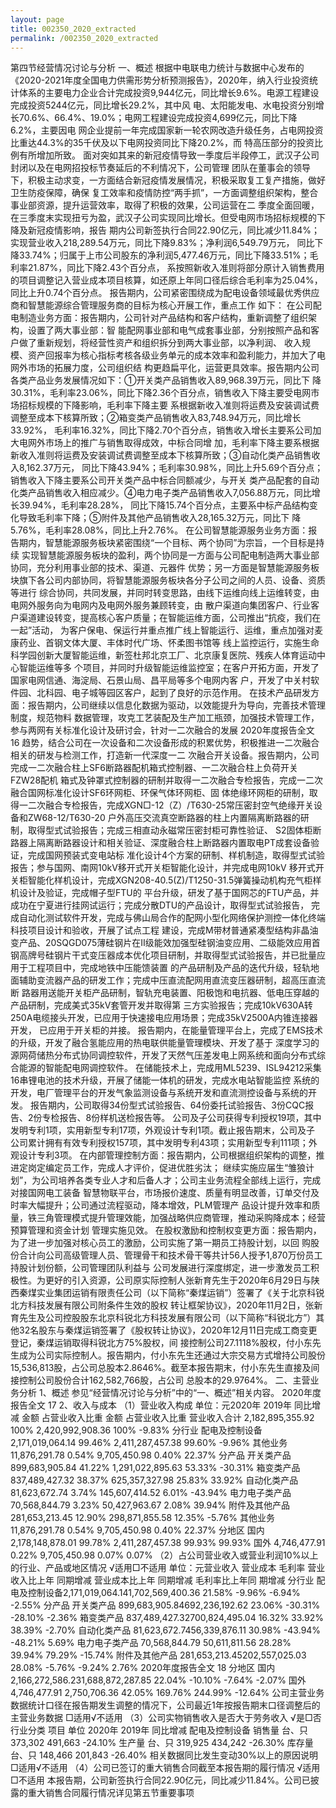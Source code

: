 ```yaml
---
layout: page
title: 002350_2020_extracted
permalink: /002350_2020_extracted
---
```


第四节经营情况讨论与分析
一、概述
根据中电联电力统计与数据中心发布的《2020-2021年度全国电力供需形势分析预测报告》，2020年，纳入行业投资统
计体系的主要电力企业合计完成投资9,944亿元，同比增长9.6%。电源工程建设完成投资5244亿元，同比增长29.2%，其中风
电、太阳能发电、水电投资分别增长70.6%、66.4%、19.0%；电网工程建设完成投资4,699亿元，同比下降6.2%，主要因电
网企业提前一年完成国家新一轮农网改造升级任务，占电网投资比重达44.3%的35千伏及以下电网投资同比下降20.2%，而
特高压部分的投资比例有所增加所致。
面对突如其来的新冠疫情导致一季度后半段停工，武汉子公司封闭以及在电网招投标节奏延后的不利情况下，公司管理
团队在董事会的领导下，积极主动求变，一方面结合新冠疫情发展情况，积极采取复工复产措施，做好卫生防疫保障，确保
复工效率和疫情防控“两手抓”，一方面调整组织架构，整合事业部资源，提升运营效率，取得了积极的效果，公司运营在二
季度全面回暖，在三季度末实现扭亏为盈，武汉子公司实现同比增长。但受电网市场招标规模的下降及新冠疫情影响，报告
期内公司新签执行合同22.90亿元，同比减少11.84%；实现营业收入218,289.54万元，同比下降9.83%；净利润6,549.79万元，
同比下降33.74%；归属于上市公司股东的净利润5,477.46万元，同比下降33.51%；毛利率21.87%，同比下降2.43个百分点，
系按照新收入准则将部分原计入销售费用的项目调整记入营业成本项目核算，如还原上年同口径后综合毛利率为25.04%，
同比上升0.74个百分点。
报告期内，公司紧密围绕成为配电设备领域最优秀供应商和智慧能源综合管理服务商的目标为核心开展工作，重点工作
如下：
在公司配电制造业务方面：报告期内，公司针对产品结构和客户结构，重新调整了组织架构，设置了两大事业部：智
能配网事业部和电气成套事业部，分别按照产品和客户做了重新规划，将经营性资产和组织拆分到两大事业部，以净利润、
收入规模、资产回报率为核心指标考核各级业务单元的成本效率和盈利能力，并加大了电网外市场的拓展力度，公司组织结
构更趋扁平化，运营更具效率。报告期内公司各类产品业务发展情况如下：①开关类产品销售收入89,968.39万元，同比下
降30.31%，毛利率23.06%，同比下降2.36个百分点，销售收入下降主要受电网市场招标规模的下降影响，毛利率下降主要
系根据新收入准则将运费及安装调试费调整至成本下核算所致；②箱变类产品销售收入83,748.94万元，同比增长33.92%，
毛利率16.32%，同比下降2.70个百分点，销售收入增长主要系公司加大电网外市场上的推广与销售取得成效，中标合同增
加，毛利率下降主要系根据新收入准则将运费及安装调试费调整至成本下核算所致；③自动化类产品销售收入8,162.37万元，
同比下降43.94%；毛利率30.98%，同比上升5.69个百分点；销售收入下降主要系公司开关类产品中标合同额减少，与开关
类产品配套的自动化类产品销售收入相应减少。④电力电子类产品销售收入7,056.88万元，同比增长39.94%，毛利率28.28%，
同比下降15.74个百分点，主要系中标产品结构变化导致毛利率下降；⑤附件及其他产品销售收入28,165.32万元，同比下
降5.76%，毛利率28.08%，同比上升2.76%。
在公司智慧能源服务业务方面：报告期内，智慧能源服务板块紧密围绕“一个目标、两个协同”为宗旨，一个目标是持续
实现智慧能源服务板块的盈利，两个协同是一方面与公司配电制造两大事业部协同，充分利用事业部的技术、渠道、元器件
优势；另一方面是智慧能源服务板块旗下各公司内部协同，将智慧能源服务板块各分子公司之间的人员、设备、资质等进行
综合协同，共同发展，并同时转变思路，由线下运维向线上运维转变，由电网外服务向为电网内及电网外服务兼顾转变，由
散户渠道向集团客户、行业客户渠道建设转变，提高核心客户质量；在智能运维方面，公司推出“抗疫，我们在一起”活动，
为客户保电、保运行并重点推广线上智能运行、运维，重点加强对麦康药业、首钢文体大厦、丰体时代广场、怀柔图书馆等
线上监控运行，实施生命科学园创新大厦智能运维，新签杜邦北京工厂、北京康复医院、残疾人体育运动中心智能运维等多
个项目，并同时升级智能运维监控室；在客户开拓方面，开发了国家电网信通、海淀局、石景山局、昌平局等多个电网内客
户，开发了中关村软件园、北科园、电子城等园区客户，起到了良好的示范作用。
在技术产品研发方面：报告期内，公司继续以信息化数据为驱动，以效能提升为导向，完善技术管理制度，规范物料
数据管理，攻克工艺装配及生产加工瓶颈，加强技术管理工作，参与两网有关标准化设计及研讨会，针对一二次融合的发展
2020年度报告全文
16
趋势，结合公司在一次设备和二次设备形成的积累优势，积极推进一二次融合相关的研发与检测工作，打造新一代深度一二
次融合开关设备。报告期内，公司完成一二次融合柱上SF6断路器配机箱式控制器、一二次融合柱上负荷开关FZW28配机
箱式及钟罩式控制器的研制并取得一二次融合专检报告，完成一二次融合国网标准化设计SF6环网柜、环保气体环网柜、固
体绝缘环网柜的研制，取得一二次融合专检报告，完成XGN□-12（Z）/T630-25常压密封空气绝缘开关设备和ZW68-12/T630-20
户外高压交流真空断路器的柱上内置隔离断路器的研制，取得型式试验报告；完成三相直动永磁常压密封柜可靠性验证、
S2固体柜断路器上隔离断路器设计和相关验证、深度融合柱上断路器内置取电PT成套设备验证，完成国网预装式变电站标
准化设计4个方案的研制、样机制造，取得型式试验报告；参与国网、南网10kV移开式开关柜智能化设计，并完成电网10kV
移开式开关柜智能化样机设计，完成XGN208-40.5(Z)/T1250-31.5弹簧操动机构充气柜样机设计及验证，完成帽子型FTU的
平台升级，研发了基于国网芯的FTU产品，并成功在宁夏进行挂网试运行；完成分散DTU的产品设计，取得型式试验报告，
完成自动化测试软件开发，完成与佛山局合作的配网小型化网络保护测控一体化终端科技项目设计和验收，开展了试点工程
建设，完成M带材普通紧凑型结构非晶油变产品、20SQGD075薄硅钢片在Ⅱ级能效加强型硅钢油变应用、二级能效应用首
钢高牌号硅钢片干式变压器成本优化项目研制，并取得型式试验报告，并已批量应用于工程项目中，完成地铁中压能馈装置
的产品研制及产品的迭代升级，轻轨地面辅助变流器产品的研发工作；完成中压直流配网用直流变压器研制，超高压直流断
路器用送能开关柜产品研制，智轨充电装置、阳极饱和电抗器、低电压穿越的产品研制，完成美式35kV套管开发并取得第
三方实验报告；完成10kV630A转250A电缆接头开发，已应用于快速接电应用场景；完成35kV2500A内锥连接器开发，
已应用于开关柜的并接。
报告期内，在能量管理平台上，完成了EMS技术的升级，开发了融合氢能应用的热电联供能量管理模块、开发了基于
深度学习的源网荷储热分布式协同调控软件，开发了天然气压差发电上网系统和面向分布式综合能源的智能配电网调控软件。
在储能技术上，完成用ML5239、ISL94212采集16串锂电池的技术升级，开展了储能一体机的研发，完成水电站智能监控
系统的开发，电厂管理平台的开发气象监测设备与系统开发和直流测控设备与系统的开发。
报告期内，公司取得34份型式试验报告、64份委托试验报告、3份CQC报告、2份专检报告、8份样机送检报告等。
公司及子公司获得专利授权19项，其中发明专利1项，实用新型专利17项，外观设计专利1项。截止报告期末，公司及子
公司累计拥有有效专利授权157项，其中发明专利43项；实用新型专利111项；外观设计专利3项。
在内部管理控制方面：报告期内，公司根据组织架构的调整，推进定岗定编定员工作，完成人才评价，促进优胜劣汰；
继续实施应届生“雏狼计划”，为公司培养各类专业人才和后备人才；公司主业务流程全部线上运行，完成对接国网电工装备
智慧物联平台，市场报价速度、质量有明显改善，订单交付及时率大幅提升；公司通过流程驱动，降本增效，PLM管理产
品设计提升效率和质量，铁三角管理模式提升管理效能，加强战略供应商管理，推动采购降成本；经营预算管理和资金计划
管理实施见效。
在股权激励和控制权变更方面：报告期内，为了进一步加强对核心员工的激励，公司实施了第一期员工持股计划，以回
购股份合计向公司高级管理人员、管理骨干和技术骨干等共计56人授予1,870万份员工持股计划份额，公司管理团队利益与
公司发展进行深度绑定，进一步激发员工积极性。为更好的引入资源，公司原实际控制人张新育先生于2020年6月29日与陕
西秦煤实业集团运销有限责任公司（以下简称“秦煤运销”）签署了《关于北京科锐北方科技发展有限公司附条件生效的股权
转让框架协议》，2020年11月2日，张新育先生及公司控股股东北京科锐北方科技发展有限公司（以下简称“科锐北方”）其
他32名股东与秦煤运销签署了《股权转让协议》，2020年12月11日完成工商变更登记，秦煤运销取得科锐北方75%股权，间
接控制公司27.1118%股权，付小东先生成为公司实际控制人。报告期内，付小东先生还通过大宗交易方式增持公司股份
15,536,813股，占公司总股本2.8646%。截至本报告期末，付小东先生直接及间接控制公司股份合计162,582,766股，占公司
总股本的29.9764%。
二、主营业务分析
1、概述
参见“经营情况讨论与分析”中的“一、概述”相关内容。
2020年度报告全文
17
2、收入与成本
（1）营业收入构成
单位：元2020年
2019年
同比增减
金额
占营业收入比重
金额
占营业收入比重
营业收入合计
2,182,895,355.92
100%
2,420,992,908.36
100%
-9.83%
分行业
配电及控制设备
2,171,019,064.14
99.46%
2,411,287,457.38
99.60%
-9.96%
其他业务
11,876,291.78
0.54%
9,705,450.98
0.40%
22.37%
分产品
开关类产品
899,683,905.84
41.22%
1,291,022,895.63
53.33%
-30.31%
箱变类产品
837,489,427.32
38.37%
625,357,327.98
25.83%
33.92%
自动化类产品
81,623,672.74
3.74%
145,607,414.52
6.01%
-43.94%
电力电子类产品
70,568,844.79
3.23%
50,427,963.67
2.08%
39.94%
附件及其他产品
281,653,213.45
12.90%
298,871,855.58
12.35%
-5.76%
其他业务
11,876,291.78
0.54%
9,705,450.98
0.40%
22.37%
分地区
国内
2,178,148,878.01
99.78%
2,411,287,457.38
99.93%
99.93%
国外
4,746,477.91
0.22%
9,705,450.98
0.07%
0.07%
（2）占公司营业收入或营业利润10%以上的行业、产品或地区情况
√适用□不适用
单位：元营业收入
营业成本
毛利率
营业收入比上年
同期增减
营业成本比上年
同期增减
毛利率比上年同
期增减
分行业
配电及控制设备2,171,019,064.141,702,569,400.36
21.58%
-9.96%
-6.94%
-2.55%
分产品
开关类产品
899,683,905.84692,236,192.62
23.06%
-30.31%
-28.10%
-2.36%
箱变类产品
837,489,427.32700,824,495.04
16.32%
33.92%
38.39%
-2.70%
自动化类产品
81,623,672.7456,339,876.11
30.98%
-43.94%
-48.21%
5.69%
电力电子类产品
70,568,844.79
50,611,811.56
28.28%
39.94%
79.29%
-15.74%
附件及其他产品
281,653,213.45202,557,025.03
28.08%
-5.76%
-9.24%
2.76%
2020年度报告全文
18
分地区
国内
2,166,272,586.231,688,872,287.85
22.04%
-10.10%
-7.64%
-2.07%
国外
4,746,477.91
2,750,706.36
42.05%
169.76%
244.99%
-12.64%
公司主营业务数据统计口径在报告期发生调整的情况下，公司最近1年按报告期末口径调整后的主营业务数据
□适用√不适用
（3）公司实物销售收入是否大于劳务收入
√是□否
行业分类
项目
单位
2020年
2019年
同比增减
配电及控制设备
销售量
台、只
373,302
491,663
-24.10%
生产量
台、只
319,925
434,242
-26.30%
库存量
台、只
148,466
201,843
-26.40%
相关数据同比发生变动30%以上的原因说明
□适用√不适用
（4）公司已签订的重大销售合同截至本报告期的履行情况
√适用□不适用
本报告期，公司新签执行合同22.90亿元，同比减少11.84%。公司已披露的重大销售合同履行情况详见第五节重要事项